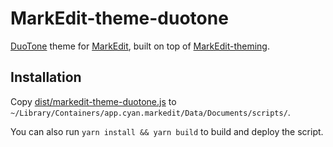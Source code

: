 # MarkEdit-theme-duotone

[DuoTone](https://simurai.com/projects/2016/01/01/duotone-themes) theme for [MarkEdit](https://github.com/MarkEdit-app/MarkEdit), built on top of [MarkEdit-theming](https://github.com/MarkEdit-app/MarkEdit-theming).

## Installation

Copy [dist/markedit-theme-duotone.js](dist/markedit-theme-duotone.js) to `~/Library/Containers/app.cyan.markedit/Data/Documents/scripts/`.

You can also run `yarn install && yarn build` to build and deploy the script.
